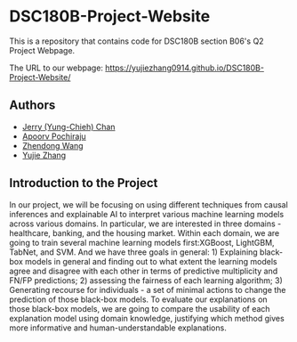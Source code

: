 # DSC180B-Project-Website
This is a repository that contains code for DSC180B section B06's Q2 Project Webpage.

The URL to our webpage: https://yujiezhang0914.github.io/DSC180B-Project-Website/ 


## Authors
- [Jerry (Yung-Chieh) Chan](https://github.com/JerryYC)
- [Apoorv Pochiraju](https://github.com/apochira)
- [Zhendong Wang](https://github.com/zhw005)
- [Yujie Zhang](https://github.com/yujiezhang0914)

## Introduction to the Project
In our project, we will be focusing on using different techniques from causal inferences and explainable AI to interpret various machine learning models across various domains. In particular, we are interested in three domains - healthcare, banking, and the housing market. Within each domain, we are going to train several machine learning models first:XGBoost, LightGBM, TabNet, and SVM. And we have three goals in general: 1) Explaining black-box models in general and finding out to what extent the learning models agree and disagree with each other in terms of predictive multiplicity and FN/FP predictions; 2) assessing the fairness of each learning algorithm; 3) Generating recourse for individuals - a set of minimal actions to change the prediction of those black-box models. To evaluate our explanations on those black-box models, we are going to compare the usability of each explanation model using domain knowledge, justifying which method gives more informative and human-understandable explanations.
